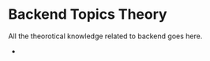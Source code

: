 <h1>Backend Topics Theory</h1>

All the theorotical knowledge related to backend goes here.

<ul>
<li></li>
</ul>
